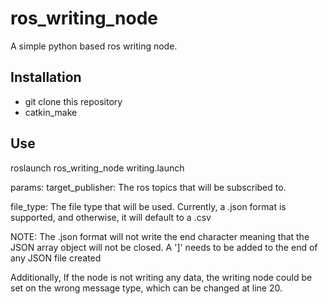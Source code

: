 # ros_writing_node

A simple python based ros writing node. 


## Installation

 - git clone this repository 
 - catkin_make

## Use

roslaunch ros_writing_node writing.launch

params:
target_publisher: The ros topics that will be subscribed to.

file_type: The file type that will be used. Currently, a .json format is supported, and otherwise, it will default to a .csv

NOTE: The .json format will not write the end character meaning that the JSON array object will not be closed. A ']' needs to be added to the end of any JSON file created

Additionally, If the node is not writing any data, the writing node could be set on the wrong message type, which can be changed at line 20. 